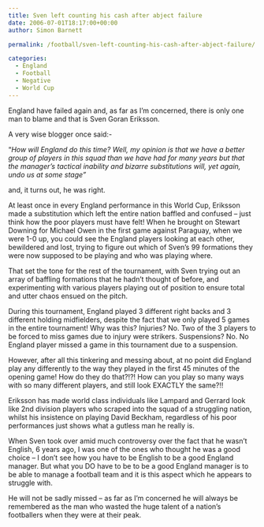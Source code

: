 ```yaml
---
title: Sven left counting his cash after abject failure
date: 2006-07-01T18:17:00+00:00
author: Simon Barnett

permalink: /football/sven-left-counting-his-cash-after-abject-failure/

categories:
  - England
  - Football
  - Negative
  - World Cup
---
```

England have failed again and, as far as I&#8217;m concerned, there is only one man to blame and that is Sven Goran Eriksson.

A very wise blogger once said:-

&#8220;<span style="font-style: italic">How will England do this time? Well, my opinion is that </span><span style="font-style: italic">we have a better group of players in this squad than we have had for many years but that the manager&#8217;s tactical inability and bizarre substitutions will, yet again, undo us at some stage&#8221;</span>

and, it turns out, he was right.

At least once in every England performance in this World Cup, Eriksson made a substitution which left the entire nation baffled and confused &#8211; just think how the poor players must have felt! When he brought on Stewart Downing for Michael Owen in the first game against Paraguay, when we were 1-0 up, you could see the England players looking at each other, bewildered and lost, trying to figure out which of Sven&#8217;s 99 formations they were now supposed to be playing and who was playing where.

That set the tone for the rest of the tournament, with Sven trying out an array of baffling formations that he hadn&#8217;t thought of before, and experimenting with various players playing out of position to ensure total and utter chaos ensued on the pitch.

During this tournament, England played 3 different right backs and 3 different holding midfielders, despite the fact that we only played 5 games in the entire tournament! Why was this? Injuries? No. Two of the 3 players to be forced to miss games due to injury were strikers. Suspensions? No. No England player missed a game in this tournament due to a suspension.

However, after all this tinkering and messing about, at no point did England play any differently to the way they played in the first 45 minutes of the opening game! How do they do that?!?! How can you play so many ways with so many different players, and still look EXACTLY the same?!!

Eriksson has made world class individuals like Lampard and Gerrard look like 2nd division players who scraped into the squad of a struggling nation, whilst his insistence on playing David Beckham, regardless of his poor performances just shows what a gutless man he really is.

When Sven took over amid much controversy over the fact that he wasn&#8217;t English, 6 years ago, I was one of the ones who thought he was a good choice &#8211; I don&#8217;t see how you have to be English to be a good England manager. But what you DO have to be to be a good England manager is to be able to manage a football team and it is this aspect which he appears to struggle with.

He will not be sadly missed &#8211; as far as I&#8217;m concerned he will always be remembered as the man who wasted the huge talent of a nation&#8217;s footballers when they were at their peak.
